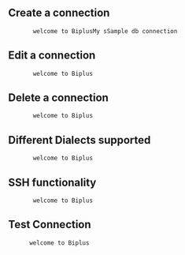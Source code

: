 ## Create  a connection 

           welcome to BiplusMy sSample db connection

## Edit a connection

           welcome to Biplus

## Delete a connection

           welcome to Biplus

## Different Dialects supported

           welcome to Biplus

## SSH functionality

           welcome to Biplus

## Test Connection

          welcome to Biplus
<!--stackedit_data:
eyJoaXN0b3J5IjpbLTIwNjQxMDU0NDAsLTE3NTAyODc2NTNdfQ
==
-->